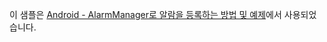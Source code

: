 이 샘플은 [Android - AlarmManager로 알람을 등록하는 방법 및 예제](https://codechacha.com/ko/android-alarmmanager/)에서 사용되었습니다.
